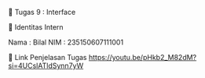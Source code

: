 📁 Tugas 9 : Interface

👤 Identitas Intern

Nama : Bilal
NIM : 235150607111001

🔗 Link Penjelasan Tugas
https://youtu.be/pHkb2_M82dM?si=4UCslATldSynn7yW

